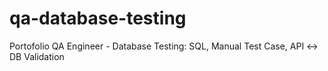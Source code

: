 # qa-database-testing
 Portofolio QA Engineer - Database Testing: SQL, Manual Test Case, API ↔ DB Validation
